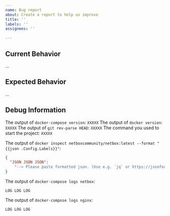 ```yaml
---
name: Bug report
about: Create a report to help us improve
title: ''
labels: ''
assignees: ''

---
```


<!--

Before raising an issue here, answer the following questions for yourself, please:

* Did you read through the troubleshooting section? (https://github.com/netbox-community/netbox-docker/wiki/Troubleshooting)
* Have you had a look at the rest of the wiki? (https://github.com/netbox-community/netbox-docker/wiki)
* Have you updated to the latest version and tried again? (i.e. `git pull` and `docker-compose pull`)
* Have you reset the project and tried again? (i.e. `docker-compose down -v`)
* Are you confident that your problem is related to the Docker image or Docker Compose file this project provides?
  (Otherwise ask on the Netbox mailing list, please: https://groups.google.com/d/forum/netbox-discuss)
* Have you looked through the issues already resolved?

Please try this means to get help before opening an issue here:

* On the networktocode Slack in the #netbox-docker channel: http://slack.networktocode.com/
* On the networktocode Slack in the #netbox channel: http://slack.networktocode.com/
* On the Netbox mailing list: https://groups.google.com/d/forum/netbox-discuss

Please don't open an issue when you have a PR ready. Just submit the PR, that's good enough.

-->

## Current Behavior

<!-- describe what you did and how it misbehaved -->
...

## Expected Behavior

<!-- describe what you expected instead -->
...

## Debug Information

<!-- please fill in the following information that might helps us debug your problem more quickly -->
The output of `docker-compose version`: `XXXXX`
The output of `docker version`: `XXXXX`
The output of `git rev-parse HEAD`: `XXXXX`
The command you used to start the project: `XXXXX`

<!-- adjust the `latest` tag to the version you're using -->
The output of `docker inspect netboxcommunity/netbox:latest --format "{{json .Config.Labels}}"`:

```json
{
  "JSON JSON JSON":
    "--> Please paste formatted json. (Use e.g. `jq` or https://jsonformatter.curiousconcept.com/)"
}
```

The output of `docker-compose logs netbox`:
<!--
If your log is very long, create a Gist instead (and post the link to it): https://gist.github.com
-->

```text
LOG LOG LOG
```

The output of `docker-compose logs nginx`:
<!--
Only if you have gotten a 5xx http error, else delete this section.
If your log is very long, create a Gist instead (and post the link to it): https://gist.github.com
-->

```text
LOG LOG LOG
```
